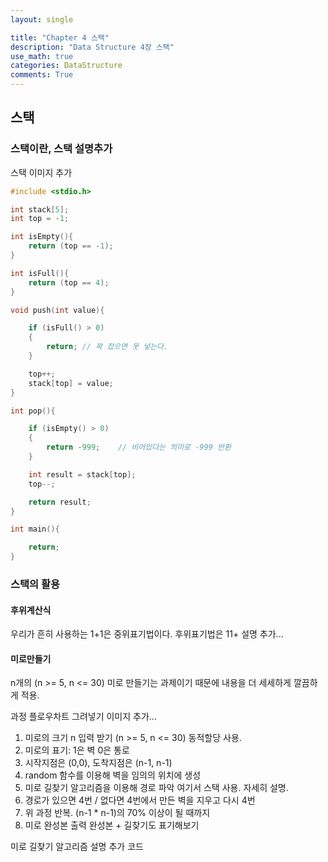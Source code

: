```yaml
---
layout: single

title: "Chapter 4 스택"
description: "Data Structure 4장 스택"
use_math: true
categories: DataStructure
comments: True
---
```


## 스택

### 스택이란, 스택 설명추가

스택 이미지 추가

```c
#include <stdio.h>

int stack[5];
int top = -1;

int isEmpty(){
    return (top == -1);
}

int isFull(){
    return (top == 4);
}

void push(int value){

    if (isFull() > 0)
    {
        return; // 꽉 찼으면 못 넣는다.
    }

    top++;
    stack[top] = value;
}

int pop(){

    if (isEmpty() > 0)
    {
        return -999;    // 비어있다는 의미로 -999 반환
    }

    int result = stack[top];
    top--;

    return result;
}

int main(){

    return;
}
```

### 스택의 활용

#### 후위계산식

우리가 흔히 사용하는 1+1은 중위표기법이다. 후위표기법은 11+ 설명 추가...

#### 미로만들기

n개의 (n >= 5, n <= 30)
미로 만들기는 과제이기 때문에 내용을 더 세세하게 깔끔하게 적용.

과정 플로우차트 그려넣기 이미지 추가...

1. 미로의 크기 n 입력 받기 (n >= 5, n <= 30) 동적할당 사용.
2. 미로의 표기: 1은 벽 0은 통로
3. 시작지점은 (0,0), 도착지점은 (n-1, n-1)
4. random 함수를 이용해 벽을 임의의 위치에 생성
5. 미로 길찾기 알고리즘을 이용해 경로 파악 여기서 스택 사용. 자세히 설명.
6. 경로가 있으면 4번 / 없다면 4번에서 만든 벽을 지우고 다시 4번
7. 위 과정 반복. (n-1 \* n-1)의 70% 이상이 될 때까지
8. 미로 완성본 출력 완성본 + 길찾기도 표기해보기

미로 길찾기 알고리즘
설명 추가
코드
